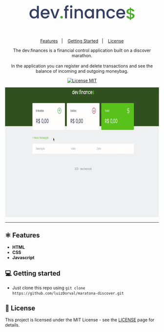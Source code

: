 <h1 align="center">
<br>
  <img src="./assets/logoDark.svg" alt="Logo Dev Finance">
<br>
<br>
</h1>

<p align="center">
  <a href="#-features">Features</a>&nbsp;&nbsp;&nbsp;|&nbsp;&nbsp;&nbsp;
  <a href="#-getting-started">Getting Started</a>&nbsp;&nbsp;&nbsp;|&nbsp;&nbsp;&nbsp;
  <a href="#memo-license">License</a>
</p>


<p align="center">The dev.finances is a financial control application built on a discover marathon. <br><br>
In the application you can register and delete transactions and see the balance of incoming and outgoing moneybag.</p>

<p align="center">
  <a href="https://opensource.org/licenses/MIT">
    <img src="https://img.shields.io/badge/License-MIT-blue.svg" alt="License MIT">
  </a>
</p>

<div align="center">
  <img src="./assets/demo.gif" alt="demo" height="425">
</div>

<hr />

## ⚛ Features

- **HTML**
- **CSS**
- **Javascript**
## 💻 Getting started

 - Just clone this repo using `git clone https://github.com/luizDorval/maratona-discover.git`


## :memo: License

This project is licensed under the MIT License - see the [LICENSE](https://opensource.org/licenses/MIT) page for details.